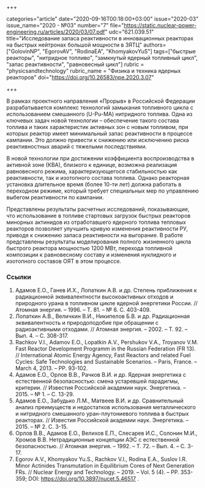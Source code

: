 +++

categories="article"
date="2020-09-16T00:18:00+03:00"
issue="2020-03"
issue_name="2020 - №03"
number="7"
file="https://static.nuclear-power-engineering.ru/articles/2020/03/07.pdf"
udc="621.039.51"
title="Исследование запаса реактивности в инновационных реакторах на быстрых нейтронах большой мощности в ЗЯТЦ"
authors=["GolovinNP", "EgorovAV", "RodinaEA", "KhomyakovYuS"]
tags=["быстрые реакторы", "нитридное топливо", "замкнутый ядерный топливный цикл", "запас реактивности", "равновесный цикл"]
rubric = "physicsandtechnology"
rubric_name = "Физика и техника ядерных реакторов"
doi="https://doi.org/10.26583/npe.2020.3.07"

+++

В рамках проектного направления «Прорыв» в Российской Федерации разрабатывается комплекс технологий замыкания топливного цикла с использованием смешанного (U-Pu-МА) нитридного топлива. Одна из ключевых задач новой технологии – обеспечение такого состава топлива и таких характеристик активных зон с новым топливом, при которых реактор имеет минимальный запас реактивности в процессе кампании. Это должно привести к снижению или исключению риска реактивностных аварий с тяжелыми последствиями.

В новой технологии при достижении коэффициента воспроизводства в активной зоне (КВА), близкого к единице, возможна реализация равновесного режима, характеризующегося стабильностью как реактивности, так и изотопного состава топлива. Однако реакторная установка длительное время (более 10-ти лет) должна работать в переходном режиме, который требует специальных мер по управлению выбегом реактивности по кампании.

Представлены результаты расчетных исследований, показывающие, что использование в топливе стартовых загрузок быстрых реакторов минорных актинидов из отработавшего ядерного топлива тепловых реакторов позволяет улучшить кривую изменения реактивности РУ, приводя к снижению запаса реактивности на выгорание. В работе представлены результаты моделирования полного жизненного цикла быстрого реактора мощностью 1200 МВт, перехода топливной композиции к равновесному составу и изменения нуклидного и изотопного составов ОЯТ в этом процессе.

### Ссылки

1. Адамов Е.О., Ганев И.Х., Лопаткин А.В. и др. Степень приближения к радиационной эквивалентности высокоактивных отходов и природного урана в топливном цикле ядерной энергетики России. // Атомная энергия. – 1996. – Т. 81. – № 6. С. 403-409.
2. Лопаткин А.В., Величкин В.И., Никипелов Б.В. и др. Радиационная эквивалентность и природоподобие при обращении с радиоактивными отходами. // Атомная энергия. – 2002. – Т. 92. – Вып. 4. – С. 308-317.
3. Rachkov V.I., Adamov E.O., Lopatkin A.V., Pershukov V.A., Troyanov V.M. Fast Reactor Development Programm in the Russian Federation (FR 13). // International Atomic Energy Agency, Fast Reactors and related Fuel Cycles: Safe Technologies and Sustainable Scenarios. – Paris, France. – March 4, 2013. – PP. 93-102.
4. Адамов Е.О., Орлов В.В., Рачков В.И. и др. Ядерная энергетика с естественной безопасностью: смена устаревшей парадигмы, критерии. // Известия Российской академии наук. Энергетика. – 2015. – № 1. – С. 13-29.
5. Адамов Е.О., Забудько Л.М., Матвеев В.И. и др. Сравнительный анализ преимуществ и недостатков использования металлического и нитридного смешанного уран-плутониевого топлива в быстрых реакторах. // Известия Российской академии наук. Энергетика. – 2015. – № 2. С. 3-15.
6. Орлов В.В., Адамов Е.О., Велихов Е.П., Слесарев И.С., Солонин М.И., Хромов В.В. Нетрадиционные концепции АЭС с естественной безопасностью. // Атомная энергия. – 1992. – Т. 72. – Вып. 4. – С. 3-17.
7. Egorov A.V., Khomyakov Yu.S., Rachkov V.I., Rodina E.A., Suslov I.R. Minor Actinides Transmutation in Equilibrium Cores of Next Generation FRs. // Nuclear Energy and Technology. – 2019. – Vol. 5 (4). – PP. 353-359; DOI: https://doi.org/10.3897/nucet.5.46517 .